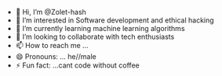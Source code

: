 - 👋 Hi, I’m @Zolet-hash
- 👀 I’m interested in Software development and ethical hacking
- 🌱 I’m currently learning machine learning algorithms
- 💞️ I’m looking to collaborate with tech enthusiasts
- 📫 How to reach me ...
- 😄 Pronouns: ... he//male
- ⚡ Fun fact: ...cant code without coffee

<!---
Zolet-hash/Zolet-hash is a ✨ special ✨ repository because its `README.md` (this file) appears on your GitHub profile.
You can click the Preview link to take a look at your changes.
--->
